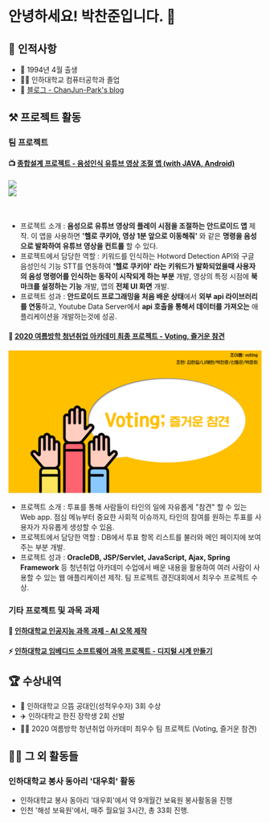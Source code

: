 # 안녕하세요! 박찬준입니다. 👋

## 👦 인적사항

- 👶 1994년 4월 출생
- 👨‍🎓 인하대학교 컴퓨터공학과 졸업
- 📝 [블로그 - ChanJun-Park's blog](https://chanjun-park.github.io/)

## ⚒ 프로젝트 활동

### 팀 프로젝트

#### 📺 [종합설계 프로젝트 - 음성인식 유튜브 영상 조절 앱 (with JAVA, Android)](https://github.com/ChanJun-Park/HelloCookieYa)

<center>
<div style="overflow:hidden;">
<img src="https://github.com/ChanJun-Park/ChanJun-Park/blob/master/image/HelloCookieYa/%EB%B6%81%EB%A7%88%ED%81%AC%20%EC%83%9D%EC%84%B1_2.gif" width="200px" style="float:left;">
<img src="https://github.com/ChanJun-Park/ChanJun-Park/blob/master/image/HelloCookieYa/%EC%8B%9C%EA%B0%84%EC%9D%B4%EB%8F%992_3.gif" width="550px" style="float:left;">
</div>
</center>
<br><br>

- 프로젝트 소개 : **음성으로 유튜브 영상의 플레이 시점을 조절하는 안드로이드 앱** 제작. 이 앱을 사용하면 **'헬로 쿠키야, 영상 1분 앞으로 이동해줘'** 와 같은 **명령을 음성으로 발화하여 유튜브 영상을 컨트롤** 할 수 있다.
- 프로젝트에서 담당한 역할 : 키워드를 인식하는 Hotword Detection API와 구글 음성인식 기능 STT를 연동하여 **'헬로 쿠키야' 라는 키워드가 발화되었을때 사용자의 음성 명령어를 인식하는 동작이 시작되게 하는 부분** 개발, 영상의 특정 시점에 **북마크를 설정하는 기능** 개발, 앱의 **전체 UI 화면** 개발.
- 프로젝트 성과 : **안드로이드 프로그래밍을 처음 배운 상태**에서 **외부 api 라이브러리를 연동**하고, Youtube Data Server에서 **api 호출을 통해서 데이터를 가져오는** 애플리케이션을 개발하는것에 성공.

#### 🎫 [2020 여름방학 청년취업 아카데미 최종 프로젝트 - Voting, 즐거운 참견](https://github.com/ChanJun-Park/VotingProject)

<center>
<img src="https://github.com/ChanJun-Park/ChanJun-Park/blob/master/image/VotingProject/intro.png" width="850px">
</center>

- 프로젝트 소개 : 투표를 통해 사람들이 타인의 일에 자유롭게 "참견" 할 수 있는 Web app. 점심 메뉴부터 중요한 사회적 이슈까지, 타인의 참여를 원하는 투표를 사용자가 자유롭게 생성할 수 있음.
- 프로젝트에서 담당한 역할 : DB에서 투표 항목 리스트를 불러와 메인 페이지에 보여주는 부분 개발.
- 프로젝트 성과 : **OracleDB, JSP/Servlet, JavaScript, Ajax, Spring Framework** 등 청년취업 아카데미 수업에서 배운 내용을 활용하여 여러 사람이 사용할 수 있는 웹 애플리케이션 제작. 팀 프로젝트 경진대회에서 최우수 프로젝트 수상.

### 기타 프로젝트 및 과목 과제

#### 🤖 [인하대학교 인공지능 과목 과제 - AI 오목 제작](https://github.com/ChanJun-Park/AI_Gomoku)

#### ⚡ [인하대학교 임베디드 소프트웨어 과목 프로젝트 - 디지털 시계 만들기](https://github.com/ChanJun-Park/Embedded_Project)

## 🏆 수상내역

- 🏅 인하대학교 으뜸 공대인(성적우수자) 3회 수상
- ✈️ 인하대학교 한진 장학생 2회 선발
- 👨‍💼 2020 여름방학 청년취업 아카데미 최우수 팀 프로젝트 (Voting, 즐거운 참견)

## 🏃‍♂️ 그 외 활동들

### 인하대학교 봉사 동아리 '대우회' 활동

- 인하대학교 봉사 동아리 '대우회'에서 약 9개월간 보육원 봉사활동을 진행
- 인천 '해성 보육원'에서, 매주 월요일 3시간, 총 33회 진행.